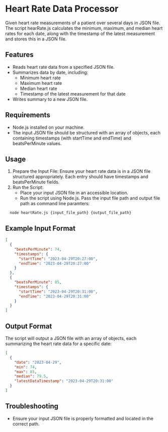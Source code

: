 # Heart Rate Data Processor

Given heart rate measurements of a patient over several days in JSON file. The script hearRate.js calculates the minimum, maximum, and median heart rates for each date, along with the timestamp of the latest measurement and stores this in a JSON file.

## Features

- Reads heart rate data from a specified JSON file.
- Summarizes data by date, including:
  - Minimum heart rate
  - Maximum heart rate
  - Median heart rate
  - Timestamp of the latest measurement for that date
- Writes summary to a new JSON file.

## Requirements

- Node.js installed on your machine.
- The input JSON file should be structured with an array of objects, each containing timestamps (with startTime and endTime) and beatsPerMinute values.

## Usage

1. Prepare the Input File: Ensure your heart rate data is in a JSON file structured appropriately. Each entry should have timestamps and beatsPerMinute fields.
2. Run the Script:
   - Place your input JSON file in an accessible location.
   - Run the script using Node.js. Pass the input file path and output file path as command line paramters:

```
  node heartRate.js {input_file_path} {output_file_path}
```

## Example Input Format

```json
[
  {
    "beatsPerMinute": 74,
    "timestamps": {
      "startTime": "2023-04-29T20:27:00",
      "endTime": "2023-04-29T20:27:00"
    }
  },
  {
    "beatsPerMinute": 85,
    "timestamps": {
      "startTime": "2023-04-29T20:31:00",
      "endTime": "2023-04-29T20:31:00"
    }
  }
]
```

## Output Format

The script will output a JSON file with an array of objects, each summarizing the heart rate data for a specific date:

```json
[
  {
    "date": "2023-04-29",
    "min": 74,
    "max": 85,
    "median": 79.5,
    "latestDataTimestamp": "2023-04-29T20:31:00"
  }
]
```

## Troubleshooting

- Ensure your input JSON file is properly formatted and located in the correct path.
